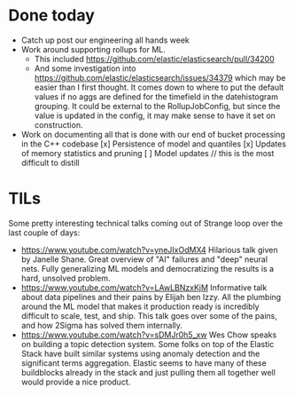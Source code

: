 # Done today
* Catch up post our engineering all hands week
* Work around supporting rollups for ML.
   * This included https://github.com/elastic/elasticsearch/pull/34200
   * And some investigation into https://github.com/elastic/elasticsearch/issues/34379 which may be easier than I first thought. It comes down to where to put the default values if no aggs are defined for the timefield in the datehistogram grouping. It could be external to the RollupJobConfig, but since the value is updated in the config, it may make sense to have it set on construction.
* Work on documenting all that is done with our end of bucket processing in the C++ codebase
   [x] Persistence of model and quantiles
   [x] Updates of memory statistics and pruning
   [ ] Model updates // this is the most difficult to distill

# TILs
Some pretty interesting technical talks coming out of Strange loop over the last couple of days:

* https://www.youtube.com/watch?v=yneJIxOdMX4 Hilarious talk given by Janelle Shane. Great overview of "AI" failures and "deep" neural nets. Fully generalizing ML models and democratizing the results is a hard, unsolved problem.
* https://www.youtube.com/watch?v=LAwLBNzxKjM Informative talk about data pipelines and their pains by Elijah ben Izzy. All the plumbing around the ML model that makes it production ready is incredibly difficult to scale, test, and ship. This talk goes over some of the pains, and how 2Sigma has solved them internally.
* https://www.youtube.com/watch?v=sDMJr0h5_xw Wes Chow speaks on building a topic detection system. Some folks on top of the Elastic Stack have built similar systems using anomaly detection and the significant terms aggregation. Elastic seems to have many of these buildblocks already in the stack and just pulling them all together well would provide a nice product. 
